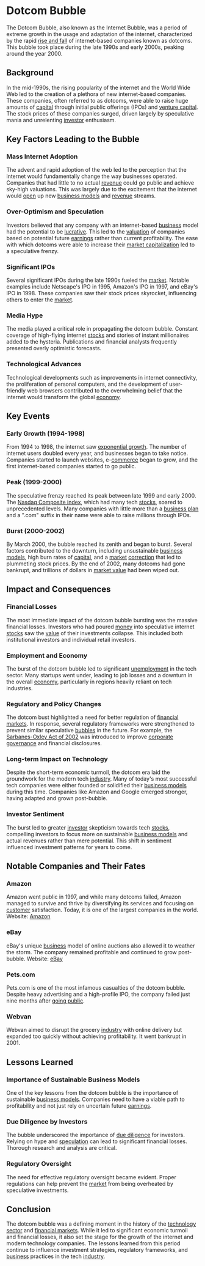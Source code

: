 # Dotcom Bubble

The Dotcom Bubble, also known as the Internet Bubble, was a period of extreme growth in the usage and adaptation of the internet, characterized by the rapid [rise and fall](../r/rise_fall.md) of internet-based companies known as dotcoms. This bubble took place during the late 1990s and early 2000s, peaking around the year 2000.

## Background
In the mid-1990s, the rising popularity of the internet and the World Wide Web led to the creation of a plethora of new internet-based companies. These companies, often referred to as dotcoms, were able to raise huge amounts of [capital](../c/capital.md) through initial public offerings (IPOs) and [venture capital](../v/venture_capital.md). The stock prices of these companies surged, driven largely by speculative mania and unrelenting [investor](../i/investor.md) enthusiasm.

## Key Factors Leading to the Bubble

### Mass Internet Adoption
The advent and rapid adoption of the web led to the perception that the internet would fundamentally change the way businesses operated. Companies that had little to no actual [revenue](../r/revenue.md) could go public and achieve sky-high valuations. This was largely due to the excitement that the internet would [open](../o/open.md) up new [business models](../b/business_models.md) and [revenue](../r/revenue.md) streams.

### Over-Optimism and Speculation
Investors believed that any company with an internet-based [business](../b/business.md) model had the potential to be [lucrative](../l/lucrative.md). This led to the [valuation](../v/valuation.md) of companies based on potential future [earnings](../e/earnings.md) rather than current profitability. The ease with which dotcoms were able to increase their [market capitalization](../m/market_capitalization.md) led to a speculative frenzy.

### Significant IPOs
Several significant IPOs during the late 1990s fueled the [market](../m/market.md). Notable examples include Netscape's IPO in 1995, Amazon's IPO in 1997, and eBay's IPO in 1998. These companies saw their stock prices skyrocket, influencing others to enter the [market](../m/market.md).

### Media Hype
The media played a critical role in propagating the dotcom bubble. Constant coverage of high-flying internet [stocks](../s/stock.md) and stories of instant millionaires added to the hysteria. Publications and financial analysts frequently presented overly optimistic forecasts.

### Technological Advances
Technological developments such as improvements in internet connectivity, the proliferation of personal computers, and the development of user-friendly web browsers contributed to the overwhelming belief that the internet would transform the global [economy](../e/economy.md).

## Key Events

### Early Growth (1994-1998)
From 1994 to 1998, the internet saw [exponential growth](../e/exponential_growth.md). The number of internet users doubled every year, and businesses began to take notice. Companies started to launch websites, e-[commerce](../c/commerce.md) began to grow, and the first internet-based companies started to go public.

### Peak (1999-2000)
The speculative frenzy reached its peak between late 1999 and early 2000. The [Nasdaq Composite index](../n/nasdaq_composite_index.md), which had many tech [stocks](../s/stock.md), soared to unprecedented levels. Many companies with little more than a [business plan](../b/business_plan.md) and a ".com" suffix in their name were able to raise millions through IPOs. 

### Burst (2000-2002)
By March 2000, the bubble reached its zenith and began to burst. Several factors contributed to the downturn, including unsustainable [business models](../b/business_models.md), high burn rates of [capital](../c/capital.md), and a [market](../m/market.md) [correction](../c/correction.md) that led to plummeting stock prices. By the end of 2002, many dotcoms had gone bankrupt, and trillions of dollars in [market value](../m/market_value.md) had been wiped out.

## Impact and Consequences

### Financial Losses
The most immediate impact of the dotcom bubble bursting was the massive financial losses. Investors who had poured [money](../m/money.md) into speculative internet [stocks](../s/stock.md) saw the [value](../v/value.md) of their investments collapse. This included both institutional investors and individual retail investors.

### Employment and Economy
The burst of the dotcom bubble led to significant [unemployment](../u/unemployment.md) in the tech sector. Many startups went under, leading to job losses and a downturn in the overall [economy](../e/economy.md), particularly in regions heavily reliant on tech industries.

### Regulatory and Policy Changes
The dotcom bust highlighted a need for better regulation of [financial markets](../f/financial_market.md). In response, several regulatory frameworks were strengthened to prevent similar speculative [bubbles](../b/bubble.md) in the future. For example, the [Sarbanes-Oxley Act of 2002](../s/sarbanes-oxley_(sox)_act_of_2002.md) was introduced to improve [corporate governance](../c/corporate_governance.md) and financial disclosures.

### Long-term Impact on Technology
Despite the short-term economic turmoil, the dotcom era laid the groundwork for the modern tech [industry](../i/industry.md). Many of today's most successful tech companies were either founded or solidified their [business models](../b/business_models.md) during this time. Companies like Amazon and Google emerged stronger, having adapted and grown post-bubble.

### Investor Sentiment
The burst led to greater [investor](../i/investor.md) skepticism towards tech [stocks](../s/stock.md), compelling investors to focus more on sustainable [business models](../b/business_models.md) and actual revenues rather than mere potential. This shift in sentiment influenced investment patterns for years to come.

## Notable Companies and Their Fates

### Amazon
Amazon went public in 1997, and while many dotcoms failed, Amazon managed to survive and thrive by diversifying its services and focusing on [customer](../c/customer.md) satisfaction. Today, it is one of the largest companies in the world.
Website: [Amazon](http://www.amazon.com)

### eBay
eBay's unique [business](../b/business.md) model of online auctions also allowed it to weather the storm. The company remained profitable and continued to grow post-bubble.
Website: [eBay](http://www.ebay.com)

### Pets.com
Pets.com is one of the most infamous casualties of the dotcom bubble. Despite heavy advertising and a high-profile IPO, the company failed just nine months after [going public](../g/going_public.md).

### Webvan
Webvan aimed to disrupt the grocery [industry](../i/industry.md) with online delivery but expanded too quickly without achieving profitability. It went bankrupt in 2001.

## Lessons Learned

### Importance of Sustainable Business Models
One of the key lessons from the dotcom bubble is the importance of sustainable [business models](../b/business_models.md). Companies need to have a viable path to profitability and not just rely on uncertain future [earnings](../e/earnings.md).

### Due Diligence by Investors
The bubble underscored the importance of [due diligence](../d/due_diligence.md) for investors. Relying on hype and [speculation](../s/speculation.md) can lead to significant financial losses. Thorough research and analysis are critical.

### Regulatory Oversight
The need for effective regulatory oversight became evident. Proper regulations can help prevent the [market](../m/market.md) from being overheated by speculative investments.

## Conclusion

The dotcom bubble was a defining moment in the history of the [technology sector](../t/technology_sector.md) and [financial markets](../f/financial_market.md). While it led to significant economic turmoil and financial losses, it also set the stage for the growth of the internet and modern technology companies. The lessons learned from this period continue to influence investment strategies, regulatory frameworks, and [business](../b/business.md) practices in the tech [industry](../i/industry.md).